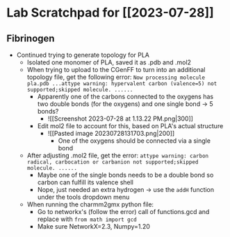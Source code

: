 # Lab Scratchpad for [[2023-07-28]]
## Fibrinogen
- Continued trying to generate topology for PLA
	- Isolated one monomer of PLA, saved it as .pdb and .mol2
	- When trying to upload to the CGenFF to turn into an additional topology file, get the following error: `Now processing molecule pla.pdb ...attype warning: hypervalent carbon (valence=5) not supported;skipped molecule. ......`
		- Apparently one of the carbons connected to the oxygens has two double bonds (for the oxygens) and one single bond -> 5 bonds?
			- ![[Screenshot 2023-07-28 at 1.13.22 PM.png|300]]
		- Edit mol2 file to account for this, based on PLA's actual structure
			- ![[Pasted image 20230728131703.png|200]]
				- One of the oxygens should be connected via a single bond
	- After adjusting .mol2 file, get the error: `attype warning: carbon radical, carbocation or carbanion not supported;skipped molecule. ......`
		- Maybe one of the single bonds needs to be a double bond so carbon can fulfill its valence shell
		- Nope, just needed an extra hydrogen -> use the `addH` function under the tools dropdown menu
	- When running the charmm2gmx python file:
		- Go to networkx's (follow the error) call of functions.gcd and replace with `from math import gcd`
		- Make sure NetworkX=2.3, Numpy=1.20
